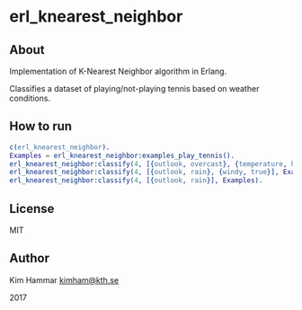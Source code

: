 # erl_knearest_neighbor

## About
Implementation of K-Nearest Neighbor algorithm in Erlang.

Classifies a dataset of playing/not-playing tennis based on weather conditions.

## How to run

```erlang
c(erl_knearest_neighbor).
Examples = erl_knearest_neighbor:examples_play_tennis().
erl_knearest_neighbor:classify(4, [{outlook, overcast}, {temperature, hot}, {humidity, high}, {windy, true}], Examples).
erl_knearest_neighbor:classify(4, [{outlook, rain}, {windy, true}], Examples).
erl_knearest_neighbor:classify(4, [{outlook, rain}], Examples).
```

## License

MIT

## Author

Kim Hammar <kimham@kth.se>

2017
